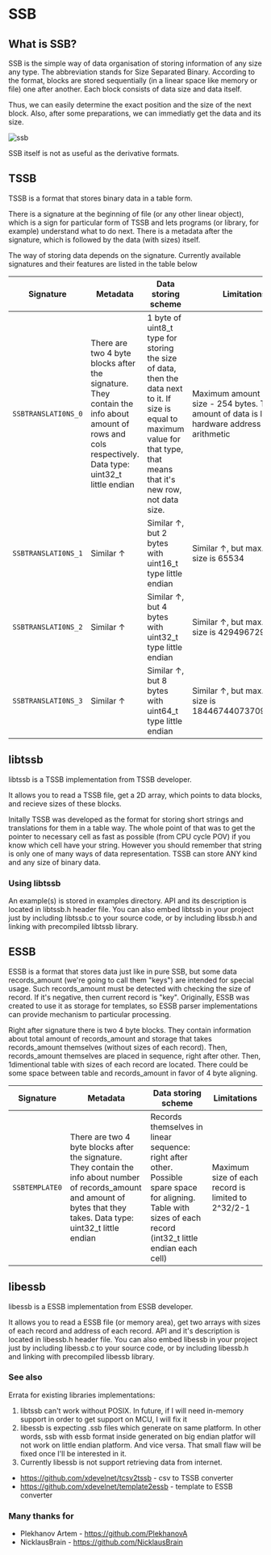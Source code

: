 # SSB

## What is SSB?

SSB is the simple way of data organisation of storing information of any size any type. The abbreviation stands for Size Separated Binary.
According to the format, blocks are stored sequentially (in a linear space like memory or file) one after another. Each block consists of data size and data itself.

Thus, we can easily determine the exact position and the size of the next block. Also, after some preparations, we can immediatly get the data and its size.

![ssb](https://user-images.githubusercontent.com/16417758/52917366-39d1c000-32f3-11e9-8f23-09cae1123a5b.png)

SSB itself is not as useful as the derivative formats.

## TSSB

TSSB is a format that stores binary data in a table form.

There is a signature at the beginning of file (or any other linear object), which is a sign for particular form of TSSB and lets programs (or library, for example) understand what to do next.
There is a metadata after the signature, which is followed by the data (with sizes) itself.

The way of storing data depends on the signature. Currently available signatures and their features are listed in the table below

|Signature|Metadata|Data storing scheme|Limitations|
|---|---|---|---|
|`SSBTRANSLATI0NS_0`|There are two 4 byte blocks after the signature. They contain the info about amount of rows and cols respectively. Data type: uint32_t little endian|1 byte of uint8_t type for storing the size of data, then the data next to it. If size is equal to maximum value for that type, that means that it's new row, not data size.|Maximum amount of data size - 254 bytes. Total amount of data is limited by hardware address arithmetic
|`SSBTRANSLATI0NS_1`|Similar ↑|Similar ↑, but 2 bytes with uint16_t type little endian|Similar ↑, but max. data size is 65534|
|`SSBTRANSLATI0NS_2`|Similar ↑|Similar ↑, but 4 bytes with uint32_t type little endian|Similar ↑, but max. data size is 4294967294|
|`SSBTRANSLATI0NS_3`|Similar ↑|Similar ↑, but 8 bytes with uint64_t type little endian|Similar ↑, but max. data size is 18446744073709551614|
## libtssb

libtssb is a TSSB implementation from TSSB developer.

It allows you to read a TSSB file, get a 2D array, which points to data blocks, and recieve sizes of these blocks.

Initally TSSB was developed as the format for storing short strings and translations for them in a table way. The whole point of that was to get the pointer to necessary cell as fast as possible (from CPU cycle POV) if you know which cell have your string.
However you should remember that string is only one of many ways of data representation. TSSB can store ANY kind and any size of binary data.

### Using libtssb

An example(s) is stored in examples directory.
API and its description is located in libtssb.h header file.
You can also embed libtssb in your project just by including libtssb.c to your source code, or by including libssb.h and linking with precompiled libtssb library.

## ESSB

ESSB is a format that stores data just like in pure SSB, but some data records_amount (we're going to call them "keys") are intended for special usage. Such records_amount must be detected with checking the size of record. If it's negative, then current record is "key".
Originally, ESSB was created to use it as storage for templates, so ESSB parser implementations can provide mechanism to particular processing.

Right after signature there is two 4 byte blocks. They contain information about total amount of records_amount and storage that takes records_amount themselves (without sizes of each record).
Then, records_amount themselves are placed in sequence, right after other.
Then, 1dimentional table with sizes of each record are located. There could be some space between table and records_amount in favor of 4 byte aligning.

|Signature|Metadata|Data storing scheme|Limitations|
|---|---|---|---|
|`SSBTEMPLATE0`|There are two 4 byte blocks after the signature. They contain the info about number of records_amount and amount of bytes that they takes. Data type: uint32_t little endian|Records themselves in linear sequence: right after other. Possible spare space for aligning. Table with sizes of each record (int32_t little endian each cell)|Maximum size of each record is limited to 2^32/2-1|
## libessb

libessb is a ESSB implementation from ESSB developer.

It allows you to read a ESSB file (or memory area), get two arrays with sizes of each record and address of each record.
API and it's description is located in libessb.h header file.
You can also embed libessb in your project just by including libessb.c to your source code, or by including libessb.h and linking with precompiled libessb library.

### See also

Errata for existing libraries implementations:

1. libtssb can't work without POSIX. In future, if I will need in-memory support in order to get support on MCU, I will fix it
2. libessb is expecting .ssb files which generate on same platform. In other words, ssb with essb format inside generated on big endian platfor will not work on little endian platform. And vice versa. That small flaw will be fixed once I'll be interested in it.
3. Currently libessb is not support retrieving data from internet.

 * https://github.com/xdevelnet/tcsv2tssb - csv to TSSB converter
 * https://github.com/xdevelnet/template2essb - template to ESSB converter

### Many thanks for

 * Plekhanov Artem - https://github.com/PlekhanovA
 * NicklausBrain - https://github.com/NicklausBrain 
